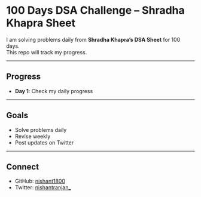 # 100 Days DSA Challenge – Shradha Khapra Sheet

I am solving problems daily from **Shradha Khapra’s DSA Sheet** for 100 days.  
This repo will track my progress.

---

## Progress

- **Day 1**: Check my daily progress

---

## Goals
- Solve problems daily
- Revise weekly
- Post updates on Twitter

---

## Connect
- GitHub: [nishant1800](https://github.com/nishant1800)
- Twitter: [nishantranjan_](https://twitter.com/nishantranjan_)